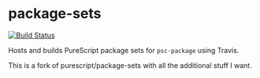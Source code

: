 # package-sets

[![Build Status](https://travis-ci.org/taylor1791/package-sets.svg)](https://travis-ci.org/purescript/package-sets)

Hosts and builds PureScript package sets for `psc-package` using Travis.

This is a fork of purescript/package-sets with all the additional stuff I want.
